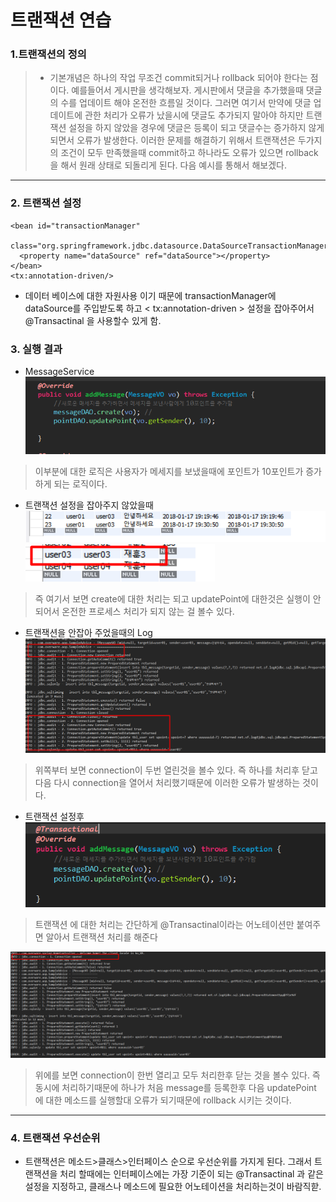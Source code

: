 트랜잭션 연습
===
### 1.트랜잭션의 정의
> * 기본개념은 하나의 작업 무조건 commit되거나 rollback 되어야 한다는 점이다.
예를들어서  게시판을 생각해보자. 게시판에서 댓글을 추가했을때 댓글의 수를 업데이트 해야  온전한  흐름일 것이다.  그러면 여기서  만약에 댓글 업데이트에 관한 처리가 오류가 났을시에 댓글도 추가되지 말아야 하지만 트랜잭션 설정을 하지 않았을 경우에 댓글은 등록이 되고 댓글수는 증가하지 않게 되면서 오류가 발생한다.
이러한 문제를 해결하기 위해서  트랜잭션은  두가지의 조건이 모두 만족했을때 commit하고 하나라도 오류가 있으면  rollback을 해서 원래 상태로 되돌리게 된다.
다음 예시를 통해서  해보겠다.
---
### 2. 트랜잭션 설정

    <bean id="transactionManager"
      class="org.springframework.jdbc.datasource.DataSourceTransactionManager">
      <property name="dataSource" ref="dataSource"></property>
    </bean>
    <tx:annotation-driven/>

* 데이터 베이스에 대한 자원사용 이기 때문에  transactionManager에 dataSource를 주입받도록 하고 < tx:annotation-driven > 설정을 잡아주어서 @Transactinal 을 사용할수 있게 함.

### 3. 실행 결과
* MessageService
![noTransaction](./img/notranService.png)
> 이부분에 대한 로직은 사용자가 메세지를 보냈을때에 포인트가 10포인트가 증가하게 되는 로직이다.

* 트랜잭션 설정을 잡아주지 않았을때
![noTransaction](./img/messageon.png)
![noTransaction](./img/notrandb.png)
> 즉 여기서 보면 create에 대한 처리는 되고 updatePoint에 대한것은 실행이 안되어서 온전한 프로세스 처리가 되지 않는 걸 볼수 있다.

* 트랜잭션을 안잡아 주었을때의 Log
![noTransaction](./img/two.png)
> 위쪽부터 보면 connection이 두번 열린것을 볼수 있다. 즉 하나를 처리후 닫고 다음 다시 connection을 열어서 처리했기때문에 이러한 오류가 발생하는 것이다.

* 트랜잭션 설정후
![yesTransaction](./img/tranadd.png)
> 트랜잭션 에  대한 처리는 간단하게  @Transactinal이라는 어노테이션만 붙여주면 알아서  트랜잭션 처리를 해준다

![yesTransaction](./img/onetran1.png)
> 위에를 보면 connection이 한번 열리고 모두 처리한후 닫는 것을 볼수 있다. 즉 동시에 처리하기때문에 하나가  처음 message를 등록한후  다음 updatePoint 에 대한 메소드를 실행할대 오류가 되기때문에  rollback 시키는 것이다.
---
### 4. 트랜잭션 우선순위
* 트랜잭션은  메소드>클래스>인터페이스  순으로 우선순위를 가지게 된다. 그래서 트랜잭션을 처리 할때에는  인터페이스에는  가장 기준이 되는 @Transactinal 과 같은 설정을 지정하고, 클래스나 메소드에 필요한 어노테이션을 처리하는것이 바람직핟.
